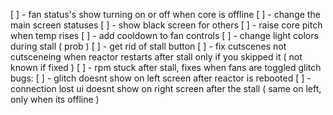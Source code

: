 [ ] - fan status's show turning on or off when core is offline
[ ] - change the main screen statuses
[ ] - show black screen for others
[ ] - raise core pitch when temp rises
[ ] - add cooldown to fan controls
[ ] - change light colors during stall ( prob )
[ ] - get rid of stall button
[ ] - fix cutscenes not cutsceneing when reactor restarts after stall only if you skipped it ( not known if fixed )
[ ] - rpm stuck after stall, fixes when fans are toggled
glitch bugs:
[ ] - glitch doesnt show on left screen after reactor is rebooted
[ ] - connection lost ui doesnt show on right screen after the stall ( same on left, only when its offline )
